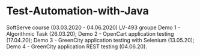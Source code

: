 # Test-Automation-with-Java
SoftServe course (03.03.2020 - 04.06.2020)
LV-493 groupe
Demo 1 - Algorithmic Task (26.03.20);
Demo 2 - OpenCart application testing (17.04.20);
Demo 3 - GreenCity application testing with Selenium (13.05.20);
Demo 4 - GreenCity application REST testing (04.06.20).
